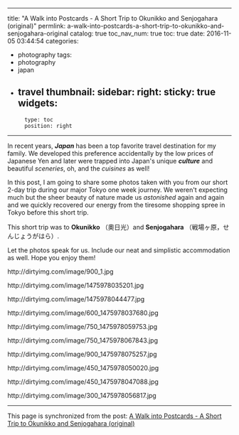 
---
title: "A Walk into Postcards - A Short Trip to Okunikko and Senjogahara (original)"
permlink: a-walk-into-postcards-a-short-trip-to-okunikko-and-senjogahara-original
catalog: true
toc_nav_num: true
toc: true
date: 2016-11-05 03:44:54
categories:
- photography
tags:
- photography
- japan
- travel
thumbnail: 
sidebar:
    right:
        sticky: true
widgets:
    -
        type: toc
        position: right
---


<html>
<p>In recent years, <em><strong>Japan</strong></em> has been a top favorite travel destination for my family. We developed this preference accidentally by the low prices of Japanese Yen and later were trapped into Japan's unique <em><strong>culture</strong></em> and beautiful <em>sceneries</em>, oh, and the <em>cuisines</em> as well!</p>
<p>In this post, I am going to share some photos taken with you from our short 2-day trip during our major Tokyo one week journey. We weren't expecting much but the sheer beauty of nature made us <em>astonished</em> again and again and we quickly recovered our energy from the tiresome shopping spree in Tokyo before this short trip.&nbsp;</p>
<p>This short trip was to <strong>Okunikko</strong> （奧日光）and <strong>Senjogahara</strong> （戦場ヶ原，せんじょうがはら）.</p>
<p>Let the photos speak for us. Include our neat and simplistic accommodation as well. Hope you enjoy them!&nbsp;</p>
<p>http://dirtyimg.com/image/900_1.jpg</p>
<p>http://dirtyimg.com/image/1475978035201.jpg</p>
<p>http://dirtyimg.com/image/1475978044477.jpg</p>
<p>http://dirtyimg.com/image/600_1475978037680.jpg</p>
<p>http://dirtyimg.com/image/750_1475978059753.jpg</p>
<p>http://dirtyimg.com/image/750_1475978067843.jpg</p>
<p>http://dirtyimg.com/image/900_1475978075257.jpg</p>
<p>http://dirtyimg.com/image/450_1475978050020.jpg</p>
<p>http://dirtyimg.com/image/450_1475978047088.jpg</p>
<p>http://dirtyimg.com/image/300_1475978056817.jpg</p>
</html>

- - -

This page is synchronized from the post: [A Walk into Postcards - A Short Trip to Okunikko and Senjogahara (original)](https://steemit.com/@deanliu/a-walk-into-postcards-a-short-trip-to-okunikko-and-senjogahara-original)
